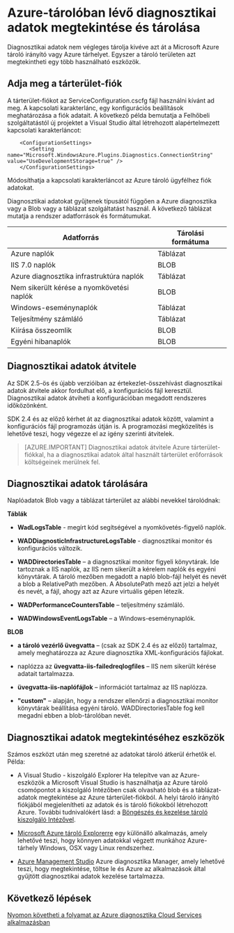 <properties
    pageTitle="Tár nézet diagnosztikai adatok és az Azure tároló |} Microsoft Azure"
    description="Azure diagnosztikai adatok beolvasása az Azure-tárhely és a megtekintéshez"
    services="cloud-services"
    documentationCenter=".net"
    authors="rboucher"
    manager="jwhit"
    editor="tysonn" />
<tags
    ms.service="cloud-services"
    ms.devlang="na"
    ms.topic="article"
    ms.tgt_pltfrm="na"
    ms.workload="na"
    ms.date="08/01/2016"
    ms.author="robb" />

# <a name="store-and-view-diagnostic-data-in-azure-storage"></a>Azure-tárolóban lévő diagnosztikai adatok megtekintése és tárolása

Diagnosztikai adatok nem végleges tárolja kivéve azt át a Microsoft Azure tároló irányító vagy Azure tárhelyet. Egyszer a tároló területen azt megtekintheti egy több használható eszközök.

## <a name="specify-a-storage-account"></a>Adja meg a tárterület-fiók

A tárterület-fiókot az ServiceConfiguration.cscfg fájl használni kívánt ad meg. A kapcsolati karakterlánc, egy konfigurációs beállítások meghatározása a fiók adatait. A következő példa bemutatja a Felhőbeli szolgáltatástól új projektet a Visual Studio által létrehozott alapértelmezett kapcsolati karakterláncot:


```
    <ConfigurationSettings>
       <Setting name="Microsoft.WindowsAzure.Plugins.Diagnostics.ConnectionString" value="UseDevelopmentStorage=true" />
    </ConfigurationSettings>
```

Módosíthatja a kapcsolati karakterláncot az Azure tároló ügyfélhez fiók adatokat.

Diagnosztikai adatokat gyűjtenek típusától függően a Azure diagnosztika vagy a Blob vagy a táblázat szolgáltatást használ. A következő táblázat mutatja a rendszer adatforrások és formátumukat.

|Adatforrás|Tárolási formátuma|
|---|---|
|Azure naplók|Táblázat|
|IIS 7.0 naplók|BLOB|
|Azure diagnosztika infrastruktúra naplók|Táblázat|
|Nem sikerült kérése a nyomkövetési naplók|BLOB|
|Windows-eseménynaplók|Táblázat|
|Teljesítmény számláló|Táblázat|
|Kiírása összeomlik|BLOB|
|Egyéni hibanaplók|BLOB|

## <a name="transfer-diagnostic-data"></a>Diagnosztikai adatok átvitele

Az SDK 2.5-ös és újabb verzióiban az értekezlet-összehívást diagnosztikai adatok átvitele akkor fordulhat elő, a konfigurációs fájl keresztül. Diagnosztikai adatok átviheti a konfigurációban megadott rendszeres időközönként.

SDK 2.4 és az előző kérhet át az diagnosztikai adatok között, valamint a konfigurációs fájl programozás útján is. A programozási megközelítés is lehetővé teszi, hogy végezze el az igény szerinti átvitelek.


>[AZURE.IMPORTANT] Diagnosztikai adatok átvitele Azure tárterület-fiókkal, ha a diagnosztikai adatok által használt tárterület erőforrások költségeinek merülnek fel.

## <a name="store-diagnostic-data"></a>Diagnosztikai adatok tárolására

Naplóadatok Blob vagy a táblázat tárterület az alábbi nevekkel tárolódnak:

**Táblák**

- **WadLogsTable** - megírt kód segítségével a nyomkövetés-figyelő naplók.

- **WADDiagnosticInfrastructureLogsTable** - diagnosztikai monitor és konfigurációs változik.

- **WADDirectoriesTable** – a diagnosztikai monitor figyeli könyvtárak.  Ide tartoznak a IIS naplók, az IIS nem sikerült a kérelem naplók és egyéni könyvtárak.  A tároló mezőben megadott a napló blob-fájl helyét és nevét a blob a RelativePath mezőben.  A AbsolutePath mező azt jelzi a helyét és nevét, a fájl, ahogy azt az Azure virtuális gépen létezik.

- **WADPerformanceCountersTable** – teljesítmény számláló.

- **WADWindowsEventLogsTable** – a Windows-eseménynaplók.

**BLOB**

- **a tároló vezérlő üvegvatta** – (csak az SDK 2.4 és az előző) tartalmaz, amely meghatározza az Azure diagnosztika XML-konfigurációs fájlokat.

- naplózza az **üvegvatta-iis-failedreqlogfiles** – IIS nem sikerült kérése adatait tartalmazza.

- **üvegvatta-iis-naplófájlok** – információt tartalmaz az IIS naplózza.

- **"custom"** – alapján, hogy a rendszer ellenőrzi a diagnosztikai monitor könyvtárak beállítása egyéni tároló.  WADDirectoriesTable fog kell megadni ebben a blob-tárolóban nevét.

## <a name="tools-to-view-diagnostic-data"></a>Diagnosztikai adatok megtekintéséhez eszközök
Számos eszközt után meg szeretné az adatokat tároló átkerül érhetők el. Példa:

- A Visual Studio - kiszolgáló Explorer Ha telepítve van az Azure-eszközök a Microsoft Visual Studio is használhatja az Azure tároló csomópontot a kiszolgáló Intézőben csak olvasható blob és a táblázat-adatok megtekintése az Azure tárterület-fiókból. A helyi tároló irányító fiókjából megjelenítheti az adatok és is tároló fiókokból létrehozott Azure. További tudnivalókért lásd: a [Böngészés és kezelése tároló kiszolgáló Intézővel](../vs-azure-tools-storage-resources-server-explorer-browse-manage.md).

- [Microsoft Azure tároló Explorerre](../vs-azure-tools-storage-manage-with-storage-explorer.md) egy különálló alkalmazás, amely lehetővé teszi, hogy könnyen adatokkal végzett munkához Azure-tárhely Windows, OSX vagy Linux rendszerhez.

- [Azure Management Studio](http://www.cerebrata.com/products/azure-management-studio/introduction) Azure diagnosztika Manager, amely lehetővé teszi, hogy megtekintése, töltse le és Azure az alkalmazások által gyűjtött diagnosztikai adatok kezelése tartalmazza.


## <a name="next-steps"></a>Következő lépések

[Nyomon követheti a folyamat az Azure diagnosztika Cloud Services alkalmazásban](cloud-services-dotnet-diagnostics-trace-flow.md)
